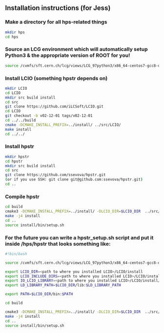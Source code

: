 ## Installation instructions (for Jess)

### Make a directory for all hps-related things
```bash
mkdir hps
cd hps
```

### Source an LCG environment which will automatically setup Python3 & the appropriate version of ROOT for you!
```bash
source /cvmfs/sft.cern.ch/lcg/views/LCG_97python3/x86_64-centos7-gcc8-opt/setup.sh
```
### Install LCIO (something hpstr depends on)
```bash
mkdir LCIO
cd LCIO
mkdir src build install
cd src
git clone https://github.com/iLCSoft/LCIO.git
cd LCIO
git checkout -b v02-12-01 tags/v02-12-01
cd ../../build
cmake -DCMAKE_INSTALL_PREFIX=../install/ ../src/LCIO/
make install
cd ../../
```

### Install hpstr
```bash
mkdir hpstr
cd hpstr
mkdir src build install
cd src
git clone https://github.com/ssevova/hpstr.git
(or if you use SSH: git clone git@github.com:ssevova/hpstr.git)
cd ..
```

### Compile hpstr
```bash
cd build
cmake3 -DCMAKE_INSTALL_PREFIX=../install/ -DLCIO_DIR=$LCIO_DIR  ../src/hpstr/ -DPYTHON3=True
make -j4 install
cd ..
source install/bin/setup.sh
```

### For the future you can write a hpstr_setup.sh script and put it inside /hps/hpstr that looks something like:
```bash
#!bin/bash

source /cvmfs/sft.cern.ch/lcg/views/LCG_97python3/x86_64-centos7-gcc8-opt/setup.sh

export LCIO_DIR=<path to where you installed LCIO>/LCIO/install
export LCIO_INCLUDE_DIRS=<path to where you installed LCIO>/LCIO/install/include
export IO_LCIO_LIBRARY=<path to where you installed LCIO>/LCIO/install/lib/liblcio.so
export LD_LIBRARY_PATH=$LCIO_DIR/lib:$LD_LIBRARY_PATH

export PATH=$LCIO_DIR/bin:$PATH

cd build

cmake3 -DCMAKE_INSTALL_PREFIX=../install/ -DLCIO_DIR=$LCIO_DIR  ../src/hpstr/ -DPYTHON3=True
make -j4 install
cd ..
source install/bin/setup.sh
```